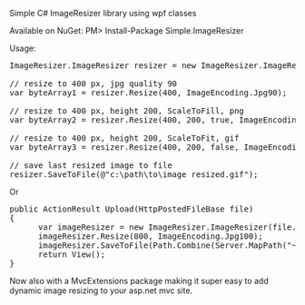 Simple C# ImageResizer library using wpf classes

Available on NuGet:
PM> Install-Package Simple.ImageResizer

Usage:
<pre>
ImageResizer.ImageResizer resizer = new ImageResizer.ImageResizer(@"c:\path\to\image.jpg");

// resize to 400 px, jpg quality 90
var byteArray1 = resizer.Resize(400, ImageEncoding.Jpg90);

// resize to 400 px, height 200, ScaleToFill, png
var byteArray2 = resizer.Resize(400, 200, true, ImageEncoding.Png);

// resize to 400 px, height 200, ScaleToFit, gif
var byteArray3 = resizer.Resize(400, 200, false, ImageEncoding.Gif);

// save last resized image to file
resizer.SaveToFile(@"c:\path\to\image_resized.gif");
</pre>

Or
<pre>
public ActionResult Upload(HttpPostedFileBase file)
{
      var imageResizer = new ImageResizer.ImageResizer(file.InputStream.ToByteArray());
      imageResizer.Resize(800, ImageEncoding.Jpg100);
      imageResizer.SaveToFile(Path.Combine(Server.MapPath("~/upload"), file.FileName));
      return View();
}
</pre>

Now also with a MvcExtensions package making it super easy to add dynamic image resizing to your asp.net mvc site.